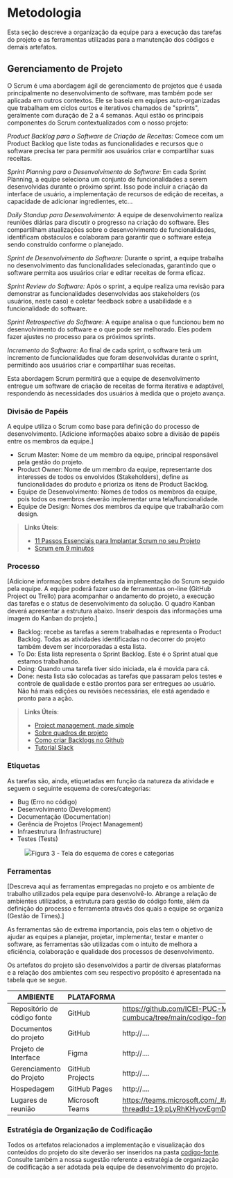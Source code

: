 
# Metodologia

Esta seção descreve a organização da equipe para a execução das tarefas do projeto e as ferramentas utilizadas para a manutenção dos códigos e demais artefatos.


## Gerenciamento de Projeto
O Scrum é uma abordagem ágil de gerenciamento de projetos que é usada principalmente no desenvolvimento de software, mas também pode ser aplicada em outros contextos. Ele se baseia em equipes auto-organizadas que trabalham em ciclos curtos e iterativos chamados de "sprints", geralmente com duração de 2 a 4 semanas. Aqui estão os principais componentes do Scrum contextualizados com o nosso projeto:

*Product Backlog para o Software de Criação de Receitas:* Comece com um Product Backlog que liste todas as funcionalidades e recursos que o software precisa ter para permitir aos usuários criar e compartilhar suas receitas.

*Sprint Planning para o Desenvolvimento do Software:* Em cada Sprint Planning, a equipe seleciona um conjunto de funcionalidades a serem desenvolvidas durante o próximo sprint. Isso pode incluir a criação da interface de usuário, a implementação de recursos de edição de receitas, a capacidade de adicionar ingredientes, etc...

*Daily Standup para Desenvolvimento:* A equipe de desenvolvimento realiza reuniões diárias para discutir o progresso na criação do software. Eles compartilham atualizações sobre o desenvolvimento de funcionalidades, identificam obstáculos e colaboram para garantir que o software esteja sendo construído conforme o planejado.

*Sprint de Desenvolvimento do Software:* Durante o sprint, a equipe trabalha no desenvolvimento das funcionalidades selecionadas, garantindo que o software permita aos usuários criar e editar receitas de forma eficaz.

*Sprint Review do Software:* Após o sprint, a equipe realiza uma revisão para demonstrar as funcionalidades desenvolvidas aos stakeholders (os usuários, neste caso) e coletar feedback sobre a usabilidade e a funcionalidade do software.

*Sprint Retrospective do Software:* A equipe analisa o que funcionou bem no desenvolvimento do software e o que pode ser melhorado. Eles podem fazer ajustes no processo para os próximos sprints.

*Incremento do Software:* Ao final de cada sprint, o software terá um incremento de funcionalidades que foram desenvolvidas durante o sprint, permitindo aos usuários criar e compartilhar suas receitas.

Esta abordagem Scrum permitirá que a equipe de desenvolvimento entregue um software de criação de receitas de forma iterativa e adaptável, respondendo às necessidades dos usuários à medida que o projeto avança.



### Divisão de Papéis

A equipe utiliza o Scrum como base para definição do processo de desenvolvimento.
[Adicione informações abaixo sobre a divisão de papéis entre os membros da equipe.]
- Scrum Master: Nome de um membro da equipe, principal responsável pela gestão do projeto.
- Product Owner: Nome de um membro da equipe, representante dos interesses de todos os envolvidos (Stakeholders), define as funcionalidades do produto e prioriza os itens de Product Backlog.
- Equipe de Desenvolvimento: Nomes de todos os membros da equipe, pois todos os membros deverão implementar uma tela/funcionalidade.
- Equipe de Design: Nomes dos membros da equipe que trabalharão com design.

> **Links Úteis**:
> - [11 Passos Essenciais para Implantar Scrum no seu 
> Projeto](https://mindmaster.com.br/scrum-11-passos/)
> - [Scrum em 9 minutos](https://www.youtube.com/watch?v=XfvQWnRgxG0)

### Processo

[Adicione informações sobre detalhes da implementação do Scrum seguido pela equipe. A equipe poderá fazer uso de ferramentas on-line (GitHub Project ou Trello) para acompanhar o andamento do projeto, a execução das tarefas e o status de desenvolvimento da solução. O quadro Kanban deverá apresentar a estrutura abaixo. Inserir despois das informações uma imagem do Kanban do projeto.]
- Backlog: recebe as tarefas a serem trabalhadas e representa o Product Backlog. Todas as atividades identificadas no decorrer do projeto também devem ser incorporadas a esta lista. 
- To Do: Esta lista representa o Sprint Backlog. Este é o Sprint atual que estamos trabalhando. 
- Doing: Quando uma tarefa tiver sido iniciada, ela é movida para cá. 
- Done: nesta lista são colocadas as tarefas que passaram pelos testes e controle de qualidade e estão prontos para ser entregues ao usuário. Não há mais edições ou revisões necessárias, ele está agendado e pronto para a ação.

> **Links Úteis**:
> - [Project management, made simple](https://github.com/features/project-management/)
> - [Sobre quadros de projeto](https://docs.github.com/pt/github/managing-your-work-on-github/about-project-boards)
> - [Como criar Backlogs no Github](https://www.youtube.com/watch?v=RXEy6CFu9Hk)
> - [Tutorial Slack](https://slack.com/intl/en-br/)


### Etiquetas
<p>As tarefas são, ainda, etiquetadas em função da natureza da atividade e seguem o seguinte esquema de cores/categorias:</p>

<ul>
  <li>Bug (Erro no código)</li>
  <li>Desenvolvimento (Development)</li>
  <li>Documentação (Documentation)</li>
  <li>Gerência de Projetos (Project Management)</li>
  <li>Infraestrutura (Infrastructure)</li>
  <li>Testes (Tests)</li>
</ul>

<figure> 
  <img src="https://user-images.githubusercontent.com/100447878/164068979-9eed46e1-9b44-461e-ab88-c2388e6767a1.png"
    <figcaption>Figura 3 - Tela do esquema de cores e categorias</figcaption>
</figure> 
  
### Ferramentas

[Descreva aqui as ferramentas empregadas no projeto e os ambiente de trabalho utilizados pela  equipe para desenvolvê-lo. Abrange a relação de ambientes utilizados, a estrutura para gestão do código fonte, além da definição do processo e ferramenta através dos quais a equipe se organiza (Gestão de Times).]

As ferramentas são de extrema importancia, pois elas tem o objetivo de ajudar as equipes a planejar, projetar, implementar, testar e manter o software, as ferramentas são utilizadas com o intuito de melhora a eficiência, colaboração e qualidade dos processos de desenvolvimento.

Os artefatos do projeto são desenvolvidos a partir de diversas plataformas e a relação dos ambientes com seu respectivo propósito é apresentada na tabela que se segue.

| AMBIENTE                            | PLATAFORMA                         | LINK DE ACESSO                         |
|-------------------------------------|------------------------------------|----------------------------------------|
| Repositório de código fonte         | GitHub                             | https://github.com/ICEI-PUC-Minas-PMV-ADS/pmv-ads-2023-2-e1-proj-web-t1-cumbuca/tree/main/codigo-fonte                            |
| Documentos do projeto               | GitHub                             | http://....                            |
| Projeto de Interface                | Figma                              | http://....                            |
| Gerenciamento do Projeto            | GitHub Projects                    | http://....                            |
| Hospedagem                          | GitHub Pages                       | http://....                            |
| Lugares de reunião                  | Microsoft Teams                    | https://teams.microsoft.com/_#/school/conversations/Geral?threadId=19:pLyRhKHyovEgmDG62wd3Arqm7xVIG9etlWwFca5ifEM1@thread.tacv2&ctx=channel|


### Estratégia de Organização de Codificação 

Todos os artefatos relacionados a implementação e visualização dos conteúdos do projeto do site deverão ser inseridos na pasta [codigo-fonte](http://https://github.com/ICEI-PUC-Minas-PMV-ADS/WebApplicationProject-Template-v2/tree/main/codigo-fonte). Consulte também a nossa sugestão referente a estratégia de organização de codificação a ser adotada pela equipe de desenvolvimento do projeto.
